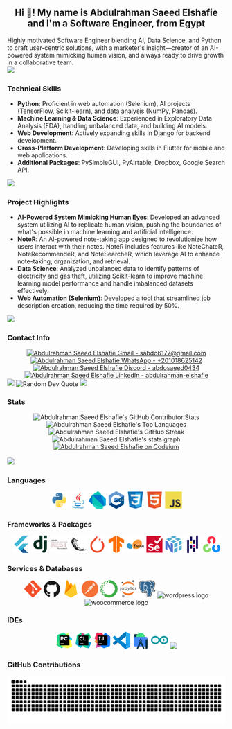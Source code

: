 <h2 align="center">Hi 👋! My name is Abdulrahman Saeed Elshafie and I'm a Software Engineer, from Egypt</h2>

<p align="left">Highly motivated Software Engineer blending AI, Data Science, and Python to craft user-centric solutions, with a marketer's insight—creator of an AI-powered system mimicking human vision, and always ready to drive growth in a collaborative team. <br>
<img src="https://user-images.githubusercontent.com/73097560/115834477-dbab4500-a447-11eb-908a-139a6edaec5c.gif">

**<h3>Technical Skills</h3>**
- **Python**: Proficient in web automation (Selenium), AI projects (TensorFlow, Scikit-learn), and data analysis (NumPy, Pandas).
- **Machine Learning & Data Science**: Experienced in Exploratory Data Analysis (EDA), handling unbalanced data, and building AI models.
- **Web Development**: Actively expanding skills in Django for backend development.
- **Cross-Platform Development**: Developing skills in Flutter for mobile and web applications.
- **Additional Packages**: PySimpleGUI, PyAirtable, Dropbox, Google Search API.

<img src="https://user-images.githubusercontent.com/73097560/115834477-dbab4500-a447-11eb-908a-139a6edaec5c.gif">

**<h3>Project Highlights</h3>**

- **AI-Powered System Mimicking Human Eyes**: Developed an advanced system utilizing AI to replicate human vision, pushing the boundaries of what's possible in machine learning and artificial intelligence.
- **NoteR**: An AI-powered note-taking app designed to revolutionize how users interact with their notes. NoteR includes features like NoteChateR, NoteRecommendeR, and NoteSearcheR, which leverage AI to enhance note-taking, organization, and retrieval.
- **Data Science**: Analyzed unbalanced data to identify patterns of electricity and gas theft, utilizing Scikit-learn to improve machine learning model performance and handle imbalanced datasets effectively.
- **Web Automation (Selenium)**: Developed a tool that streamlined job description creation, reducing the time required by 50%.

<img src="https://user-images.githubusercontent.com/73097560/115834477-dbab4500-a447-11eb-908a-139a6edaec5c.gif">

**<h3>Contact Info</h3>**

<div align="center">
  <a href="mailto:sabdo6177@gmail.com" target="_blank">
    <img src="https://img.shields.io/static/v1?message=Gmail&logo=gmail&label=&color=D14836&logoColor=white&labelColor=&style=for-the-badge" height="35" alt="Abdulrahman Saeed Elshafie Gmail - sabdo6177@gmail.com"  />
  </a>
  <a href="https://wa.me/201018625142" target="_blank">
    <img src="https://img.shields.io/static/v1?message=Whatsapp&logo=whatsapp&label=&color=25D366&logoColor=white&labelColor=&style=for-the-badge" height="35" alt="Abdulrahman Saeed Elshafie WhatsApp - +201018625142"  />
  </a>
  <a href="https://discordapp.com/users/abdosaeed0434" target="_blank">
    <img src="https://img.shields.io/static/v1?message=DISCORD&logo=Discord&label=&color=0067e0&logoColor=white&labelColor=&style=for-the-badge" height="35" alt="Abdulrahman Saeed Elshafie Discord - abdosaeed0434"  />
  </a>
  <a href="https://www.linkedin.com/in/abdulrahman-elshafie/" target="_blank">
    <img src="https://img.shields.io/static/v1?message=LINKEDIN&logo=LinkedIn&label=&color=0077B5&logoColor=white&labelColor=&style=for-the-badge" height="35" alt="Abdulrahman Saeed Elshafie LinkedIn - abdulrahman-elshafie"  />
  </a>

</div>
<img src="https://user-images.githubusercontent.com/73097560/115834477-dbab4500-a447-11eb-908a-139a6edaec5c.gif">

<img src="https://quotes-github-readme.vercel.app/api?type=horizontal&theme=transparent" height="200" alt="Random Dev Quote" align="center">

<img src="https://user-images.githubusercontent.com/73097560/115834477-dbab4500-a447-11eb-908a-139a6edaec5c.gif">

**<h3>Stats</h3>**
<div align="center">

  <img src="https://github-contributor-stats.vercel.app/api?username=AbdulrahmanElshafie&limit=5&theme=transparent&combine_all_yearly_contributions=true&order_by=contributions" height="200" alt="Abdulrahman Saeed Elshafie's GitHub Contributor Stats">
  <br>
  <img src="https://github-readme-stats.vercel.app/api/top-langs/?username=AbdulrahmanElshafie&layout=compact&theme=transparent" alt="Abdulrahman Saeed Elshafie's Top Languages" height="150"/>
  <br>
  <img src="https://streak-stats.demolab.com?user=AbdulrahmanElshafie&theme=transparent&fire=EB5454" alt="Abdulrahman Saeed Elshafie's GitHub Streak" height="150"/>
  <br>
  <img src="https://github-readme-stats.vercel.app/api?username=AbdulrahmanElshafie&show_icons=true&include_all_commits=true&count_private=true&theme=transparent" height="150" alt="Abdulrahman Saeed Elshafie's stats graph"  />
  <br>
  <a href="https://codeium.com/profile/abdulrahman-saeed-elshafie"><img src="https://codeium.com/badges/user/abdulrahman-saeed-elshafie/autocomplete" alt="Abdulrahman Saeed Elshafie on Codeium"></a>
  <br>

</div>

<br clear="both">
<img src="https://user-images.githubusercontent.com/73097560/115834477-dbab4500-a447-11eb-908a-139a6edaec5c.gif">

<h3 align="left">Languages</h3>
<div align="center">
<img src="https://raw.githubusercontent.com/devicons/devicon/master/icons/python/python-original.svg" width=40>
<img src="https://raw.githubusercontent.com/devicons/devicon/master/icons/java/java-original.svg" width=40>
<img src="https://raw.githubusercontent.com/devicons/devicon/master/icons/dart/dart-original.svg" width=40>
<img src="https://raw.githubusercontent.com/devicons/devicon/master/icons/cplusplus/cplusplus-original.svg" width=40>
<img src="https://raw.githubusercontent.com/devicons/devicon/master/icons/css3/css3-original.svg" width=40>
<img src="https://raw.githubusercontent.com/devicons/devicon/master/icons/html5/html5-original.svg" width=40>
<img src="https://raw.githubusercontent.com/devicons/devicon/master/icons/javascript/javascript-original.svg" width=40>

</div>

<h3 align="left">Frameworks & Packages</h3>
<div align="center">

<img src="https://raw.githubusercontent.com/devicons/devicon/master/icons/flutter/flutter-original.svg" width=40>
<img src="https://raw.githubusercontent.com/devicons/devicon/master/icons/django/django-plain.svg" width=40>
<img src="https://raw.githubusercontent.com/devicons/devicon/master/icons/djangorest/djangorest-original-wordmark.svg" width=40>
<img src="https://raw.githubusercontent.com/devicons/devicon/master/icons/flask/flask-original.svg" width=40>
<img src="https://raw.githubusercontent.com/devicons/devicon/master/icons/pytorch/pytorch-original.svg" width=40>
<img src="https://raw.githubusercontent.com/devicons/devicon/master/icons/tensorflow/tensorflow-original.svg" width=40>
<img src="https://raw.githubusercontent.com/devicons/devicon/master/icons/scikitlearn/scikitlearn-original.svg" width=40>
<img src="https://raw.githubusercontent.com/devicons/devicon/master/icons/selenium/selenium-original.svg" width=40>
<img src="https://raw.githubusercontent.com/devicons/devicon/master/icons/numpy/numpy-original.svg" width=40>
<img src="https://raw.githubusercontent.com/devicons/devicon/master/icons/pandas/pandas-original.svg" width=40>
<img src="https://raw.githubusercontent.com/devicons/devicon/master/icons/opencv/opencv-original.svg" width=40>
</div>

<h3 align="left">Services & Databases</h3>
<div align="center">

<img src="https://raw.githubusercontent.com/devicons/devicon/master/icons/git/git-original.svg" width=40>
<img src="https://raw.githubusercontent.com/devicons/devicon/master/icons/github/github-original.svg" width=40>
<img src="https://raw.githubusercontent.com/devicons/devicon/master/icons/firebase/firebase-original.svg" width=40>
<img src="https://raw.githubusercontent.com/devicons/devicon/master/icons/postman/postman-original.svg" width=40>
<img src="https://raw.githubusercontent.com/devicons/devicon/master/icons/anaconda/anaconda-original.svg" width=40>
<img src="https://raw.githubusercontent.com/devicons/devicon/master/icons/jupyter/jupyter-original-wordmark.svg" width=40>
<img src="https://raw.githubusercontent.com/devicons/devicon/master/icons/postgresql/postgresql-original.svg" width=40>
<img src="https://cdn.jsdelivr.net/gh/devicons/devicon/icons/wordpress/wordpress-original.svg" height="40" alt="wordpress logo"  />
<img src="https://cdn.jsdelivr.net/gh/devicons/devicon/icons/woocommerce/woocommerce-original.svg" height="40" alt="woocommerce logo"  />
</div>

</div>

<h3 align="left">IDEs</h3>
<div align="center">

<img src="https://raw.githubusercontent.com/devicons/devicon/master/icons/pycharm/pycharm-original.svg" width=40>
<img src="https://raw.githubusercontent.com/devicons/devicon/master/icons/clion/clion-original.svg" width=40>
<img src="https://raw.githubusercontent.com/devicons/devicon/master/icons/intellij/intellij-original.svg" width=40>
<img src="https://raw.githubusercontent.com/devicons/devicon/master/icons/vscode/vscode-original.svg" width=40>
<img src="https://raw.githubusercontent.com/devicons/devicon/master/icons/androidstudio/androidstudio-original.svg" width=40>
<img src="https://raw.githubusercontent.com/devicons/devicon/master/icons/arduino/arduino-original.svg" width=40>

<img src="https://user-images.githubusercontent.com/73097560/115834477-dbab4500-a447-11eb-908a-139a6edaec5c.gif">

<h3 align="left">GitHub Contributions</h3>

<img src="https://raw.githubusercontent.com/AbdulrahmanElshafie/AbdulrahmanElshafie/output/github-contribution-grid-snake-dark.svg" alt="Abdulrahman Saeed Elshafie GitHub Contributions Snake">
